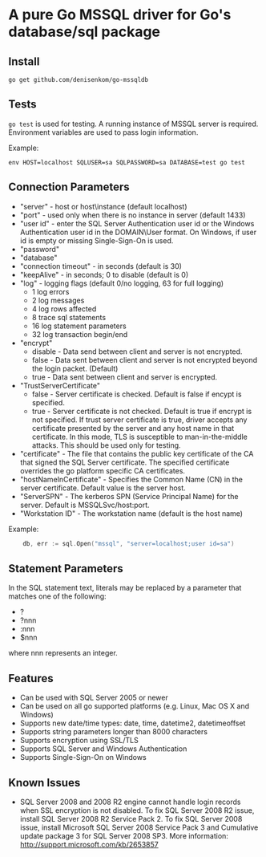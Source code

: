 # A pure Go MSSQL driver for Go's database/sql package

## Install

    go get github.com/denisenkom/go-mssqldb

## Tests

`go test` is used for testing. A running instance of MSSQL server is required.
Environment variables are used to pass login information.

Example:

    env HOST=localhost SQLUSER=sa SQLPASSWORD=sa DATABASE=test go test

## Connection Parameters

* "server" - host or host\instance (default localhost)
* "port" - used only when there is no instance in server (default 1433)
* "user id" - enter the SQL Server Authentication user id or the Windows Authentication user id in the DOMAIN\User format. On Windows, if user id is empty or missing Single-Sign-On is used.
* "password"
* "database"
* "connection timeout" - in seconds (default is 30)
* "keepAlive" - in seconds; 0 to disable (default is 0)
* "log" - logging flags (default 0/no logging, 63 for full logging)
  *  1 log errors
  *  2 log messages
  *  4 log rows affected
  *  8 trace sql statements
  * 16 log statement parameters
  * 32 log transaction begin/end
* "encrypt"
  * disable - Data send between client and server is not encrypted.
  * false - Data sent between client and server is not encrypted beyond the login packet. (Default)
  * true - Data sent between client and server is encrypted.
* "TrustServerCertificate"
  * false - Server certificate is checked. Default is false if encypt is specified.
  * true - Server certificate is not checked. Default is true if encrypt is not specified. If trust server certificate is true, driver accepts any certificate presented by the server and any host name in that certificate. In this mode, TLS is susceptible to man-in-the-middle attacks. This should be used only for testing.
* "certificate" - The file that contains the public key certificate of the CA that signed the SQL Server certificate. The specified certificate overrides the go platform specific CA certificates.
* "hostNameInCertificate" - Specifies the Common Name (CN) in the server certificate. Default value is the server host. 
* "ServerSPN" - The kerberos SPN (Service Principal Name) for the server. Default is MSSQLSvc/host:port.
* "Workstation ID" - The workstation name (default is the host name)

Example:

```go
    db, err := sql.Open("mssql", "server=localhost;user id=sa")
```

## Statement Parameters

In the SQL statement text, literals may be replaced by a parameter that matches one of the following:

* ?
* ?nnn
* :nnn
* $nnn

where nnn represents an integer.

## Features

* Can be used with SQL Server 2005 or newer
* Can be used on all go supported platforms (e.g. Linux, Mac OS X and Windows)
* Supports new date/time types: date, time, datetime2, datetimeoffset
* Supports string parameters longer than 8000 characters
* Supports encryption using SSL/TLS
* Supports SQL Server and Windows Authentication
* Supports Single-Sign-On on Windows

## Known Issues

* SQL Server 2008 and 2008 R2 engine cannot handle login records when SSL encryption is not disabled.
To fix SQL Server 2008 R2 issue, install SQL Server 2008 R2 Service Pack 2.
To fix SQL Server 2008 issue, install Microsoft SQL Server 2008 Service Pack 3 and Cumulative update package 3 for SQL Server 2008 SP3.
More information: http://support.microsoft.com/kb/2653857
